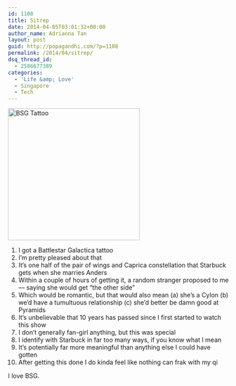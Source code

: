 ```yaml
---
id: 1108
title: Sitrep
date: 2014-04-05T03:01:32+00:00
author_name: Adrianna Tan
layout: post
guid: http://popagandhi.com/?p=1108
permalink: /2014/04/sitrep/
dsq_thread_id:
  - 2586677389
categories:
  - 'Life &amp; Love'
  - Singapore
  - Tech
---
```

<img class="size-medium wp-image-1109 alignnone" alt="BSG Tattoo" src="http://res.cloudinary.com/dmchbvarm/image/upload/h_300,w_300/v1456562723/1921897_10153979113645265_1759270386_n_lrhtxx.jpg" width="300" height="300" />

  1. I got a Battlestar Galactica tattoo
  2. I&#8217;m pretty pleased about that
  3. It&#8217;s one half of the pair of wings and Caprica constellation that Starbuck gets when she marries Anders
  4. Within a couple of hours of getting it, a random stranger proposed to me — saying she would get &#8220;the other side&#8221;
  5. Which would be romantic, but that would also mean (a) she&#8217;s a Cylon (b) we&#8217;d have a tumultuous relationship (c) she&#8217;d better be damn good at Pyramids
  6. It&#8217;s unbelievable that 10 years has passed since I first started to watch this show
  7. I don&#8217;t generally fan-girl anything, but this was special
  8. I identify with Starbuck in far too many ways, if you know what I mean
  9. It&#8217;s potentially far more meaningful than anything else I could have gotten
 10. After getting this done I do kinda feel like nothing can frak with my qi

I love BSG.

